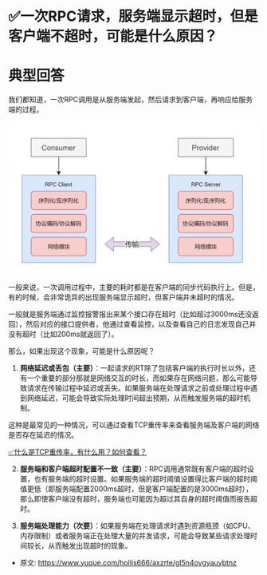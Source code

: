# ✅一次RPC请求，服务端显示超时，但是客户端不超时，可能是什么原因？
<!--page header-->

<a name="bWTfL"></a>
# 典型回答

我们都知道，一次RPC调用是从服务端发起，然后请求到客户端，再响应给服务端的过程。

![](./img/1Q8ObTeqXfTOD3xf/1707626286589-b0ea1f99-5e3e-4836-bb8b-4094ed98879f-685023.png)

一般来说，一次调用过程中，主要的耗时都是在客户端的同步代码执行上。但是，有的时候，会非常诡异的出现服务端显示超时，但客户端并未超时的情况。

一般就是服务端通过监控报警报出来某个接口存在超时（比如超过3000ms还没返回），然后对应的接口提供者，他通过查看监控，以及查看自己的日志发现自己并没有超时（比如200ms就返回了）。

那么，如果出现这个现象，可能是什么原因呢？

1. **网络延迟或丢包（主要）**：一起请求的RT除了包括客户端的执行时长以外，还有一个重要的部分那就是网络交互的时长，而如果存在网络问题，那么可能导致请求在传输过程中延迟或丢失。如果服务端在处理请求之前或处理过程中遇到网络延迟，可能会导致实际处理时间超出预期，从而触发服务端的超时机制。

这种是最常见的一种情况，可以通过查看TCP重传率来查看服务端及客户端的网络是否存在延迟的情况。

[✅什么是TCP重传率，有什么用？如何查看？](https://www.yuque.com/hollis666/axzrte/tk8w4sg1gw9cd0gg?view=doc_embed)

2. **服务端和客户端超时配置不一致（主要）**：RPC调用通常既有客户端的超时设置，也有服务端的超时设置。如果服务端的超时阈值设置得比客户端的超时阈值更低（即服务端配置2000ms超时，但是客户端配置的是3000ms超时），那么即使客户端没有超时，服务端也可能因为超过其自身的超时阈值而报告超时。

3. **服务端处理能力（次要）**：如果服务端在处理请求时遇到资源瓶颈（如CPU、内存限制）或者服务端正在处理大量的并发请求，可能会导致某些请求处理时间较长，从而触发出现超时的现象。



<!--page footer-->
- 原文: <https://www.yuque.com/hollis666/axzrte/gl5n4ovgyauybtnz>